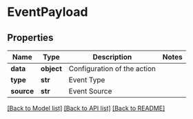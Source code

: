 # EventPayload


## Properties
Name | Type | Description | Notes
------------ | ------------- | ------------- | -------------
**data** | **object** | Configuration of the action | 
**type** | **str** | Event Type | 
**source** | **str** | Event Source | 

[[Back to Model list]](../README.md#documentation-for-models) [[Back to API list]](../README.md#documentation-for-api-endpoints) [[Back to README]](../README.md)


